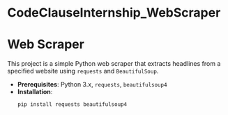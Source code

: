 # CodeClauseInternship_WebScraper
# Web Scraper

This project is a simple Python web scraper that extracts headlines from a specified website using `requests` and `BeautifulSoup`.

- **Prerequisites**: Python 3.x, `requests`, `beautifulsoup4`
- **Installation**:
  ```sh
  pip install requests beautifulsoup4
